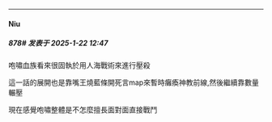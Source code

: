 ﻿
*****

####  Niu  
##### 878#       发表于 2025-1-22 12:47

咆嘯血族看來很固執於用人海戰術來進行壓殺

這一話的展開也是靠嘴王燒藍條開死言map來暫時癱瘓神教前線,然後繼續靠數量輾壓

現在感覺咆嘯整體是不怎麼擅長面對面直接戰鬥


